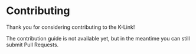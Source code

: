 # Contributing

Thank you for considering contributing to the K-Link!

The contribution guide is not available yet, but in the meantime you can still submit Pull Requests.